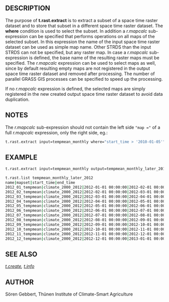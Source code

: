 ## DESCRIPTION

The purpose of **t.rast.extract** is to extract a subset of a space time
raster dataset and to store that subset in a different space time raster
dataset. The **where** condition is used to select the subset. In
addition a *r.mapcalc* sub-expression can be specified that performs
operations on all maps of the selected subset. In this expression the
name of the input space time raster dataset can be used as simple map
name. Other STRDS than the input STRDS can not be specified, but any
raster map. In case a *r.mapcalc* sub-expression is defined, the base
name of the resulting raster maps must be specified. The *r.mapcalc*
expression can be used to select maps as well, since by default
resulting empty maps are not registered in the output space time raster
dataset and removed after processing. The number of parallel GRASS GIS
processes can be specified to speed up the processing.

If no *r.mapcalc* expression is defined, the selected maps are simply
registered in the new created output space time raster dataset to avoid
data duplication.

## NOTES

The *r.mapcalc* sub-expression should not contain the left side
`"map ="` of a full *r.mapcalc* expression, only the right side, eg.:

```sh
t.rast.extract input=tempmean_monthly where="start_time > '2010-01-05'" output=selected_tempmean_monthly basename=new_tmean_month expression="if(tempmean_monthly < 0, null(), tempmean_monthly)"
```

## EXAMPLE

```sh
t.rast.extract input=tempmean_monthly output=tempmean_monthly_later_2012 where="start_time >= '2012-01-01'"

t.rast.list tempmean_monthly_later_2012
name|mapset|start_time|end_time
2012_01_tempmean|climate_2000_2012|2012-01-01 00:00:00|2012-02-01 00:00:00
2012_02_tempmean|climate_2000_2012|2012-02-01 00:00:00|2012-03-01 00:00:00
2012_03_tempmean|climate_2000_2012|2012-03-01 00:00:00|2012-04-01 00:00:00
2012_04_tempmean|climate_2000_2012|2012-04-01 00:00:00|2012-05-01 00:00:00
2012_05_tempmean|climate_2000_2012|2012-05-01 00:00:00|2012-06-01 00:00:00
2012_06_tempmean|climate_2000_2012|2012-06-01 00:00:00|2012-07-01 00:00:00
2012_07_tempmean|climate_2000_2012|2012-07-01 00:00:00|2012-08-01 00:00:00
2012_08_tempmean|climate_2000_2012|2012-08-01 00:00:00|2012-09-01 00:00:00
2012_09_tempmean|climate_2000_2012|2012-09-01 00:00:00|2012-10-01 00:00:00
2012_10_tempmean|climate_2000_2012|2012-10-01 00:00:00|2012-11-01 00:00:00
2012_11_tempmean|climate_2000_2012|2012-11-01 00:00:00|2012-12-01 00:00:00
2012_12_tempmean|climate_2000_2012|2012-12-01 00:00:00|2013-01-01 00:00:00
```

## SEE ALSO

*[t.create](t.create.md), [t.info](t.info.md)*

## AUTHOR

Sören Gebbert, Thünen Institute of Climate-Smart Agriculture
